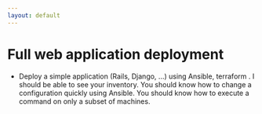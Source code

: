 ```yaml
---
layout: default
---
```


# Full web application deployment

- Deploy a simple application (Rails, Django, ...) using Ansible, terraform .
  I should be able to see your inventory.
  You should know how to change a configuration quickly using Ansible.
  You should know how to execute a command on only a subset of machines.
